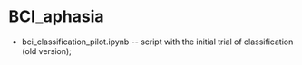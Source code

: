 # BCI_aphasia

* bci_classification_pilot.ipynb -- script with the initial trial of classification (old version);
